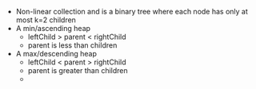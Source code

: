- Non-linear collection and is a binary tree where each node has only at most k=2 children
- A min/ascending heap
	- leftChild > parent < rightChild
	- parent is less than children
- A max/descending heap
	- leftChild < parent > rightChild
	- parent is greater than children
	-